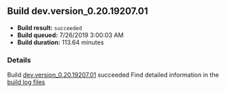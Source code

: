 ## Build dev.version_0.20.19207.01
- **Build result:** `succeeded`
- **Build queued:** 7/26/2019 3:00:03 AM
- **Build duration:** 113.64 minutes
### Details
Build [dev.version_0.20.19207.01](https://winappstudio.visualstudio.com/web/build.aspx?pcguid=a4ef43be-68ce-4195-a619-079b4d9834c2&builduri=vstfs%3a%2f%2f%2fBuild%2fBuild%2f29936) succeeded
Find detailed information in the [build log files](https://uwpctdiags.blob.core.windows.net/buildlogs/dev.version_0.20.19207.01_logs.zip)
